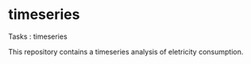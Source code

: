 # timeseries
Tasks :  timeseries

This repository contains a timeseries analysis of eletricity consumption.
